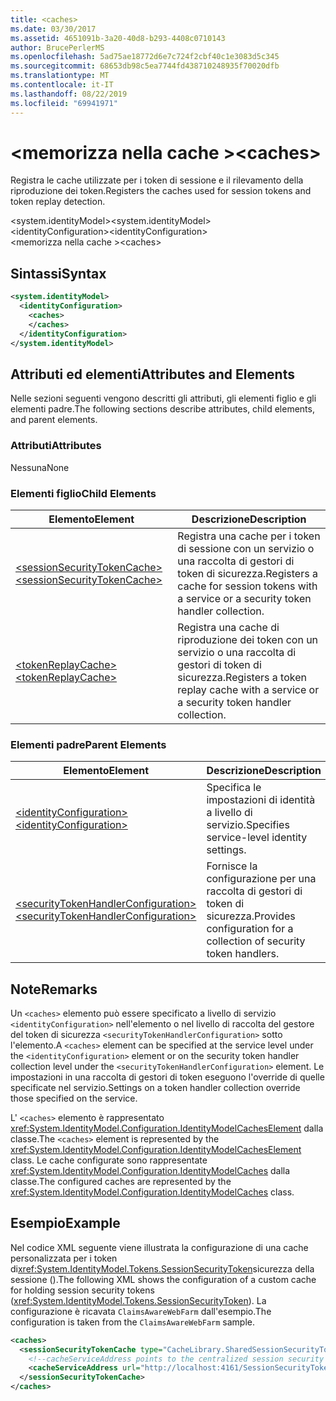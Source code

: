 ```yaml
---
title: <caches>
ms.date: 03/30/2017
ms.assetid: 4651091b-3a20-40d8-b293-4408c0710143
author: BrucePerlerMS
ms.openlocfilehash: 5ad75ae18772d6e7c724f2cbf40c1e3083d5c345
ms.sourcegitcommit: 68653db98c5ea7744fd438710248935f70020dfb
ms.translationtype: MT
ms.contentlocale: it-IT
ms.lasthandoff: 08/22/2019
ms.locfileid: "69941971"
---
```

# <a name="caches"></a><span data-ttu-id="65a1b-101">\<memorizza nella cache ></span><span class="sxs-lookup"><span data-stu-id="65a1b-101">\<caches></span></span>
<span data-ttu-id="65a1b-102">Registra le cache utilizzate per i token di sessione e il rilevamento della riproduzione dei token.</span><span class="sxs-lookup"><span data-stu-id="65a1b-102">Registers the caches used for session tokens and token replay detection.</span></span>  
  
 <span data-ttu-id="65a1b-103">\<system.identityModel></span><span class="sxs-lookup"><span data-stu-id="65a1b-103">\<system.identityModel></span></span>  
<span data-ttu-id="65a1b-104">\<identityConfiguration></span><span class="sxs-lookup"><span data-stu-id="65a1b-104">\<identityConfiguration></span></span>  
<span data-ttu-id="65a1b-105">\<memorizza nella cache ></span><span class="sxs-lookup"><span data-stu-id="65a1b-105">\<caches></span></span>  
  
## <a name="syntax"></a><span data-ttu-id="65a1b-106">Sintassi</span><span class="sxs-lookup"><span data-stu-id="65a1b-106">Syntax</span></span>  
  
```xml  
<system.identityModel>  
  <identityConfiguration>  
    <caches>  
    </caches>  
  </identityConfiguration>  
</system.identityModel>  
```  
  
## <a name="attributes-and-elements"></a><span data-ttu-id="65a1b-107">Attributi ed elementi</span><span class="sxs-lookup"><span data-stu-id="65a1b-107">Attributes and Elements</span></span>  
 <span data-ttu-id="65a1b-108">Nelle sezioni seguenti vengono descritti gli attributi, gli elementi figlio e gli elementi padre.</span><span class="sxs-lookup"><span data-stu-id="65a1b-108">The following sections describe attributes, child elements, and parent elements.</span></span>  
  
### <a name="attributes"></a><span data-ttu-id="65a1b-109">Attributi</span><span class="sxs-lookup"><span data-stu-id="65a1b-109">Attributes</span></span>  
 <span data-ttu-id="65a1b-110">Nessuna</span><span class="sxs-lookup"><span data-stu-id="65a1b-110">None</span></span>  
  
### <a name="child-elements"></a><span data-ttu-id="65a1b-111">Elementi figlio</span><span class="sxs-lookup"><span data-stu-id="65a1b-111">Child Elements</span></span>  
  
|<span data-ttu-id="65a1b-112">Elemento</span><span class="sxs-lookup"><span data-stu-id="65a1b-112">Element</span></span>|<span data-ttu-id="65a1b-113">Descrizione</span><span class="sxs-lookup"><span data-stu-id="65a1b-113">Description</span></span>|  
|-------------|-----------------|  
|[<span data-ttu-id="65a1b-114">\<sessionSecurityTokenCache></span><span class="sxs-lookup"><span data-stu-id="65a1b-114">\<sessionSecurityTokenCache></span></span>](sessionsecuritytokencache.md)|<span data-ttu-id="65a1b-115">Registra una cache per i token di sessione con un servizio o una raccolta di gestori di token di sicurezza.</span><span class="sxs-lookup"><span data-stu-id="65a1b-115">Registers a cache for session tokens with a service or a security token handler collection.</span></span>|  
|[<span data-ttu-id="65a1b-116">\<tokenReplayCache></span><span class="sxs-lookup"><span data-stu-id="65a1b-116">\<tokenReplayCache></span></span>](tokenreplaycache.md)|<span data-ttu-id="65a1b-117">Registra una cache di riproduzione dei token con un servizio o una raccolta di gestori di token di sicurezza.</span><span class="sxs-lookup"><span data-stu-id="65a1b-117">Registers a token replay cache with a service or a security token handler collection.</span></span>|  
  
### <a name="parent-elements"></a><span data-ttu-id="65a1b-118">Elementi padre</span><span class="sxs-lookup"><span data-stu-id="65a1b-118">Parent Elements</span></span>  
  
|<span data-ttu-id="65a1b-119">Elemento</span><span class="sxs-lookup"><span data-stu-id="65a1b-119">Element</span></span>|<span data-ttu-id="65a1b-120">Descrizione</span><span class="sxs-lookup"><span data-stu-id="65a1b-120">Description</span></span>|  
|-------------|-----------------|  
|[<span data-ttu-id="65a1b-121">\<identityConfiguration></span><span class="sxs-lookup"><span data-stu-id="65a1b-121">\<identityConfiguration></span></span>](identityconfiguration.md)|<span data-ttu-id="65a1b-122">Specifica le impostazioni di identità a livello di servizio.</span><span class="sxs-lookup"><span data-stu-id="65a1b-122">Specifies service-level identity settings.</span></span>|  
|[<span data-ttu-id="65a1b-123">\<securityTokenHandlerConfiguration></span><span class="sxs-lookup"><span data-stu-id="65a1b-123">\<securityTokenHandlerConfiguration></span></span>](securitytokenhandlerconfiguration.md)|<span data-ttu-id="65a1b-124">Fornisce la configurazione per una raccolta di gestori di token di sicurezza.</span><span class="sxs-lookup"><span data-stu-id="65a1b-124">Provides configuration for a collection of security token handlers.</span></span>|  
  
## <a name="remarks"></a><span data-ttu-id="65a1b-125">Note</span><span class="sxs-lookup"><span data-stu-id="65a1b-125">Remarks</span></span>  
 <span data-ttu-id="65a1b-126">Un `<caches>` elemento può essere specificato a livello di servizio `<identityConfiguration>` nell'elemento o nel livello di raccolta del gestore del token di sicurezza `<securityTokenHandlerConfiguration>` sotto l'elemento.</span><span class="sxs-lookup"><span data-stu-id="65a1b-126">A `<caches>` element can be specified at the service level under the `<identityConfiguration>` element or on the security token handler collection level under the `<securityTokenHandlerConfiguration>` element.</span></span> <span data-ttu-id="65a1b-127">Le impostazioni in una raccolta di gestori di token eseguono l'override di quelle specificate nel servizio.</span><span class="sxs-lookup"><span data-stu-id="65a1b-127">Settings on a token handler collection override those specified on the service.</span></span>  
  
 <span data-ttu-id="65a1b-128">L' `<caches>` elemento è rappresentato <xref:System.IdentityModel.Configuration.IdentityModelCachesElement> dalla classe.</span><span class="sxs-lookup"><span data-stu-id="65a1b-128">The `<caches>` element is represented by the <xref:System.IdentityModel.Configuration.IdentityModelCachesElement> class.</span></span> <span data-ttu-id="65a1b-129">Le cache configurate sono rappresentate <xref:System.IdentityModel.Configuration.IdentityModelCaches> dalla classe.</span><span class="sxs-lookup"><span data-stu-id="65a1b-129">The configured caches are represented by the <xref:System.IdentityModel.Configuration.IdentityModelCaches> class.</span></span>  
  
## <a name="example"></a><span data-ttu-id="65a1b-130">Esempio</span><span class="sxs-lookup"><span data-stu-id="65a1b-130">Example</span></span>  
 <span data-ttu-id="65a1b-131">Nel codice XML seguente viene illustrata la configurazione di una cache personalizzata per i token di<xref:System.IdentityModel.Tokens.SessionSecurityToken>sicurezza della sessione ().</span><span class="sxs-lookup"><span data-stu-id="65a1b-131">The following XML shows the configuration of a custom cache for holding session security tokens (<xref:System.IdentityModel.Tokens.SessionSecurityToken>).</span></span> <span data-ttu-id="65a1b-132">La configurazione è ricavata `ClaimsAwareWebFarm` dall'esempio.</span><span class="sxs-lookup"><span data-stu-id="65a1b-132">The configuration is taken from the `ClaimsAwareWebFarm` sample.</span></span>  
  
```xml  
<caches>  
  <sessionSecurityTokenCache type="CacheLibrary.SharedSessionSecurityTokenCache, CacheLibrary">  
    <!--cacheServiceAddress points to the centralized session security token cache service running in the web farm.-->  
    <cacheServiceAddress url="http://localhost:4161/SessionSecurityTokenCacheService.svc" />  
  </sessionSecurityTokenCache>  
</caches>  
```

